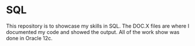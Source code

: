 # SQL
This repository is to showcase my skills in SQL. The DOC.X files are where I documented my code and showed the output. All of the work show was done in Oracle 12c.
